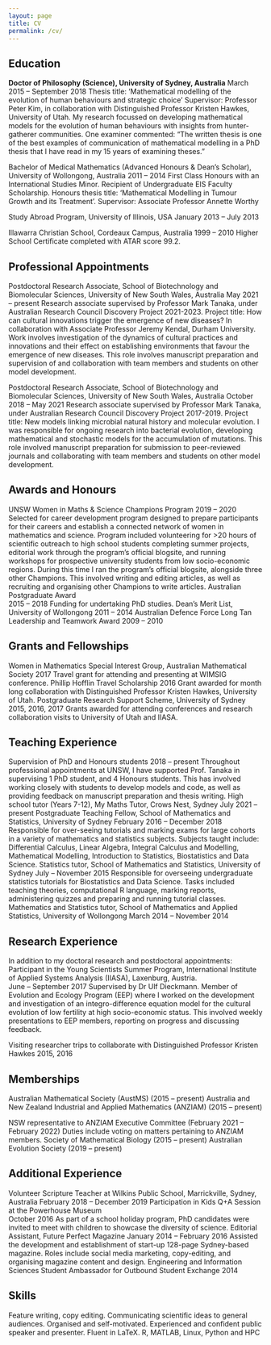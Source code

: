 ```yaml
---
layout: page
title: CV
permalink: /cv/
---
```



## Education

**Doctor of Philosophy (Science), University of Sydney, Australia**
March 2015 – September 2018
Thesis title: ‘Mathematical modelling of the evolution of human behaviours and strategic choice’
Supervisor: Professor Peter Kim, in collaboration with Distinguished Professor Kristen Hawkes, University of Utah.
My research focussed on developing mathematical models for the evolution of human behaviours with insights from hunter-gatherer communities.  One examiner commented: “The written thesis is one of the best examples of communication of mathematical modelling in a PhD thesis that I have read in my 15 years of examining theses.” 

Bachelor of Medical Mathematics (Advanced Honours & Dean’s Scholar), University of Wollongong, Australia
2011 – 2014 
First Class Honours with an International Studies Minor. Recipient of Undergraduate EIS Faculty Scholarship. 
Honours thesis title: ‘Mathematical Modelling in Tumour Growth and its Treatment’. 
Supervisor: Associate Professor Annette Worthy

Study Abroad Program, University of Illinois, USA 
January 2013 – July 2013 

Illawarra Christian School, Cordeaux Campus, Australia
1999 – 2010 
Higher School Certificate completed with ATAR score 99.2.


## Professional Appointments

Postdoctoral Research Associate, School of Biotechnology and Biomolecular Sciences, University of New South Wales, Australia
May 2021 – present
Research associate supervised by Professor Mark Tanaka, under Australian Research Council Discovery Project 2021-2023. Project title: How can cultural innovations trigger the emergence of new diseases?  In collaboration with Associate Professor Jeremy Kendal, Durham University.
Work involves investigation of the dynamics of cultural practices and innovations and their effect on establishing environments that favour the emergence of new diseases. This role involves manuscript preparation and supervision of and collaboration with team members and students on other model development. 

Postdoctoral Research Associate, School of Biotechnology and Biomolecular Sciences, University of New South Wales, Australia
October 2018 – May 2021
Research associate supervised by Professor Mark Tanaka, under Australian Research Council Discovery Project 2017-2019. Project title: New models linking microbial natural history and molecular evolution.
I was responsible for ongoing research into bacterial evolution, developing mathematical and stochastic models for the accumulation of mutations. This role involved manuscript preparation for submission to peer-reviewed journals and collaborating with team members and students on other model development.


## Awards and Honours

UNSW Women in Maths & Science Champions Program
2019 – 2020
Selected for career development program designed to prepare participants for their careers and establish a connected network of women in mathematics and science. Program included volunteering for >20 hours of scientific outreach to high school students completing summer projects, editorial work through the program’s official blogsite, and running workshops for prospective university students from low socio-economic regions. During this time I ran the program’s official blogsite, alongside three other Champions. This involved writing and editing articles, as well as recruiting and organising other Champions to write articles.
Australian Postgraduate Award 	
2015 – 2018
Funding for undertaking PhD studies.
Dean’s Merit List, University of Wollongong 
2011 – 2014
Australian Defence Force Long Tan Leadership and Teamwork Award 
2009 – 2010

## Grants and Fellowships

Women in Mathematics Special Interest Group, Australian Mathematical Society
2017 
Travel grant for attending and presenting at WIMSIG conference.
Phillip Hofflin Travel Scholarship
2016
Grant awarded for month long collaboration with Distinguished Professor Kristen Hawkes, University of Utah.
Postgraduate Research Support Scheme, University of Sydney
2015, 2016, 2017
Grants awarded for attending conferences and research collaboration visits to University of Utah and IIASA. 


## Teaching Experience

Supervision of PhD and Honours students
2018 – present 
Throughout professional appointments at UNSW, I have supported Prof. Tanaka in supervising 1 PhD student, and 4 Honours students. This has involved working closely with students to develop models and code, as well as providing feedback on manuscript preparation and thesis writing. 
High school tutor (Years 7-12), My Maths Tutor, Crows Nest, Sydney
July 2021 – present
Postgraduate Teaching Fellow, School of Mathematics and Statistics, University of Sydney
February 2016 – December 2018
Responsible for over-seeing tutorials and marking exams for large cohorts in a variety of mathematics and statistics subjects. Subjects taught include:  Differential Calculus, Linear Algebra, Integral Calculus and Modelling, Mathematical Modelling, Introduction to Statistics, Biostatistics and Data Science.
Statistics tutor, School of Mathematics and Statistics, University of Sydney
July – November 2015
Responsible for overseeing undergraduate statistics tutorials for Biostatistics and Data Science. Tasks included teaching theories, computational R language, marking reports, administering quizzes and preparing and running tutorial classes. 
Mathematics and Statistics tutor, School of Mathematics and Applied Statistics, University of Wollongong
March 2014 – November 2014 

## Research Experience

In addition to my doctoral research and postdoctoral appointments:
Participant in the Young Scientists Summer Program, International Institute of Applied Systems Analysis (IIASA), Laxenburg, Austria.  
June – September 2017
Supervised by Dr Ulf Dieckmann.
Member of Evolution and Ecology Program (EEP) where I worked on the development and investigation of an integro-difference equation model for the cultural evolution of low fertility at high socio-economic status. This involved weekly presentations to EEP members, reporting on progress and discussing feedback.

Visiting researcher trips to collaborate with Distinguished Professor Kristen Hawkes
2015, 2016



## Memberships

Australian Mathematical Society (AustMS) (2015 – present) 
Australia and New Zealand Industrial and Applied Mathematics (ANZIAM) (2015 – present) 

NSW representative to ANZIAM Executive Committee  (February 2021 – February 2022)
 Duties include voting on matters pertaining to ANZIAM members.
Society of Mathematical Biology (2015 – present)
Australian Evolution Society (2019 – present)


## Additional Experience

Volunteer Scripture Teacher at Wilkins Public School, Marrickville, Sydney, Australia
February 2018 – December 2019
Participation in Kids Q+A Session at the Powerhouse Museum	
October 2016
As part of a school holiday program, PhD candidates were invited to meet with children to showcase the diversity of science. 
Editorial Assistant, Future Perfect Magazine
January 2014 – February 2016
Assisted the development and establishment of start-up 128-page Sydney-based magazine. Roles include social media marketing, copy-editing, and organising magazine content and design.
Engineering and Information Sciences Student Ambassador for Outbound Student Exchange 
2014

## Skills

Feature writing, copy editing.
Communicating scientific ideas to general audiences.
Organised and self-motivated.
Experienced and confident public speaker and presenter. 
Fluent in LaTeX.
R, MATLAB, Linux, Python and HPC
